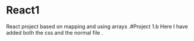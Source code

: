 # React1
React project based on mapping and using arrays .#Project 1.b
Here I have added both the css and the normal file .
